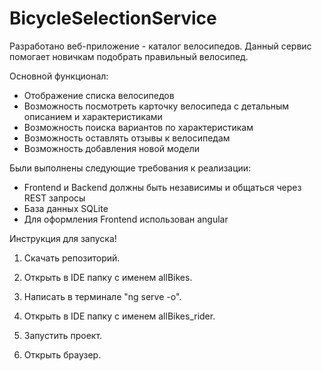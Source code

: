 # BicycleSelectionService

Разработано веб-приложение - каталог велосипедов. Данный сервис помогает новичкам подобрать правильный велосипед.

Основной функционал:
- Отображение списка велосипедов
- Возможность посмотреть карточку велосипеда с детальным описанием и характеристиками
- Возможность поиска вариантов по характеристикам
- Возможность оставлять отзывы к велосипедам
- Возможность добавления новой модели

Были выполнены следующие требования к реализации:
- Frontend и Backend должны быть независимы и общаться через REST запросы
- База данных SQLite
- Для оформления Frontend использован angular
  
  
Инструкция для запуска!

1) Скачать репозиторий.
2) Открыть в IDE папку с именем allBikes.
3) Написать в терминале "ng serve -o".

4) Открыть в IDE папку с именем allBikes_rider.
5) Запустить проект.

6) Открыть браузер.
